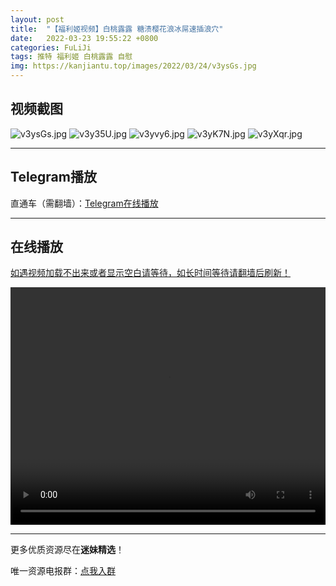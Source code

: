 ```yaml
---
layout: post
title:  "【福利姬视频】白桃露露 糖渍樱花浪冰屌速插浪穴"
date:   2022-03-23 19:55:22 +0800
categories: FuLiJi
tags: 推特 福利姬 白桃露露 自慰
img: https://kanjiantu.top/images/2022/03/24/v3ysGs.jpg
---
```



## 视频截图

![v3ysGs.jpg](https://kanjiantu.top/images/2022/03/24/v3ysGs.jpg)
![v3y35U.jpg](https://kanjiantu.top/images/2022/03/24/v3y35U.jpg)
![v3yvy6.jpg](https://kanjiantu.top/images/2022/03/24/v3yvy6.jpg)
![v3yK7N.jpg](https://kanjiantu.top/images/2022/03/24/v3yK7N.jpg)
![v3yXqr.jpg](https://kanjiantu.top/images/2022/03/24/v3yXqr.jpg)

* * *
## Telegram播放

直通车（需翻墙）：[Telegram在线播放](https://t.me/mimeijingxuan/344)

* * *
## 在线播放
<u>如遇视频加载不出来或者显示空白请等待，如长时间等待请翻墙后刷新！</u>
<center><video src="https://cdn.publer.io/uploads/videos/623a0cb4db27970a9dcfa494/532c4643b2e28154f30a4f17f258085d.mp4" width="100%" height="380px" controls="controls"></video></center>


* * *
更多优质资源尽在**迷妹精选**！

唯一资源电报群：[点我入群](https://t.me/mimeijingxuan)


